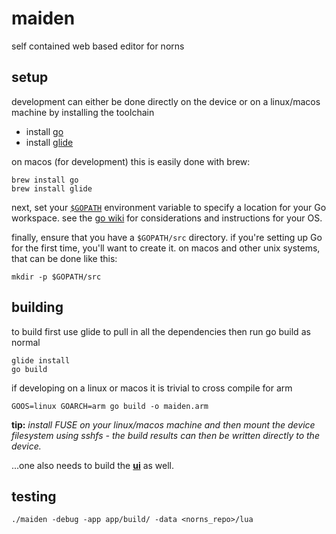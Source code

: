 # maiden

self contained web based editor for norns

## setup

development can either be done directly on the device or on a linux/macos machine by installing the toolchain

* install [go](https://golang.org)
* install [glide](https://glide.sh/)

on macos (for development) this is easily done with brew:
```
brew install go
brew install glide
```

next, set your [`$GOPATH`](https://golang.org/doc/code.html#GOPATH) environment variable to specify a location for your Go workspace.  see the [go wiki](https://github.com/golang/go/wiki/SettingGOPATH) for considerations and instructions for your OS.

finally, ensure that you have a `$GOPATH/src` directory.  if you're setting up Go for the first time, you'll want to create it. on macos and other unix systems, that can be done like this:

```
mkdir -p $GOPATH/src
```

## building

to build first use glide to pull in all the dependencies then run go build as normal

```
glide install
go build
```

if developing on a linux or macos it is trivial to cross compile for arm
```
GOOS=linux GOARCH=arm go build -o maiden.arm
```
**tip:** _install FUSE on your linux/macos machine and then mount the device filesystem using sshfs - the build results can then be written directly to the device._

...one also needs to build the [**ui**](app/README.md) as well.

## testing

```
./maiden -debug -app app/build/ -data <norns_repo>/lua
```




